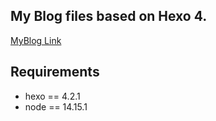 
## My Blog files based on Hexo 4.

[MyBlog Link](http://www.hanrd.tech)

## Requirements

* hexo == 4.2.1
* node == 14.15.1